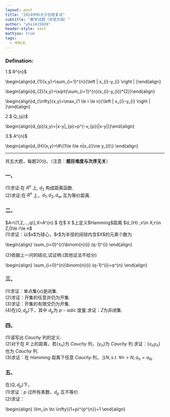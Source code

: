```yaml
---
layout: post
title: "2024中科大少创班复试"
subtitle: "数学试题（非官方版）"
author: "yhx1415926"
header-style: text
mathjax: true
tags:
  - 中科大
---
```


### Defination:
1.$ R^{n}$
  <p>\begin{align}d_{1}(x,y)=\sum_{i=1}^{n}{\left | x_{i}-y_{i} \right | }\end{align}</p>
  <p>\begin{align}d_{2}(x,y)=\sqrt{\sum_{i=1}^{n}(x_{i}-y_{i})^{2}}\end{align}</p>
  <p>\begin{align}d_{\infty}(x,y)=\max_{1 \le i \le n}{\left | x_{i}-y_{i} \right | }\end{align}</p>
2.$ Q_{p}$
  <p>\begin{align}d_{p}(x,y)=|x-y|_{p}=p^{-v_{p}(|x-y|)}\end{align}</p>
3.$ A^{n}$
  <p>\begin{align}d_{H}(x,y)=\#\{1\le i\le n|x_{i}\ne y_{i}\} \end{align}</p>

----
共五大题，每题20分。（注意：**题目难度与次序无关**）

### 一、<br>
(1)求证:在 $R^{n}$ 上, $d_{2}$ 构成距离函数.  
(2)求证:在 $R^{n}$ 上，$d_{1},d_{2},d_{\infty}$ 互为等价距离.  

### 二、<br>
<p>$A=\{1,2,...,q\},X=A^{n}.$ 在$ X $上定义$Hamming$距离 $d_{H} ;x\in X;r\in Z,0\le r\le n$<br>
(1)求证：以$x$为球心，$r$为半径的闭球内含$X$的元素个数为<br>
<p>\begin{align}
  \sum_{i=0}^{r}\binom{n}{i} (q-1)^{i}
  \end{align}</p>
(2)依据上一问的结论,试证明:(其他证法不给分)
<p>\begin{align}
  \sum_{i=0}^{n}\binom{n}{i} (q-1)^{i}=q^{n}
  \end{align}</p>

### 三、<br>
(1)求证：单点集$\{x\}$是闭集.<br>
(2)求证：开集的任意并仍为开集.<br>
(3)求证：开集的有限交仍为开集.<br>
(4)在$(Q,d_{p})$下，其中 $d_{p}$为 $p-adic$ 度量.求证：$Z$为非闭集.<br>

### 四、<br>
(1)请写出 $Cauchy$ 列的定义.<br>
(2)对于在 $R$ 上的距离，若$\{x_{n}\}$为 $Cauchy$ 列，$\{y_{n}\}$为 $Cauchy$ 列.求证：$\{x_{n}y_{n}\}$也为 $Cauchy$ 列.<br>
(3)求证：在 $Hamming$ 距离下任意 $Cauchy$ 列，$\exists N,s.t.\ \forall n>N,a_{n}=a_{N}$.<br>

### 五、<br>
在$(Q,d_{p})$下，<br>
(1)求证：$p$ 过所有素数，$d_{p}$ 互不等价.<br>
(2)求证：
<p>\begin{align}
  \lim_{n \to \infty}(1+p)^{p^{n}}=1
  \end{align}</p>

